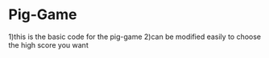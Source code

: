 # Pig-Game

1)this is the basic code for the pig-game
2)can be modified easily to choose the high score you want 
